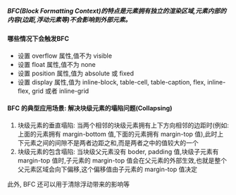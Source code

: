 ##### BFC(Block Formatting Context)的特点是元素拥有独立的渲染区域,元素内部的内容(边距,浮动元素等)不会影响到外部元素。

#### 哪些情况下会触发BFC

- 设置 overflow 属性,值不为 visible
- 设置 float 属性,值不为 none
- 设置 position 属性,值为 absolute 或 fixed
- 设置 display 属性,值为 inline-block, table-cell, table-caption, flex, inline-flex, grid 或者 inline-grid

#### BFC 的典型应用场景: 解决块级元素的塌陷问题(Collapsing)

1. 块级元素的垂直塌陷: 当两个相邻的块级元素拥有上下方向相邻的边距时(例如:上面的元素拥有 margin-bottom 值,下面的元素拥有 margin-top 值),此时上下元素之间的间隙不是两者边距之和,而是两者之中的值较大的一个
2. 块级元素的包含塌陷: 当块级父元素没有 boder, padding 值,块级子元素有 margin-top 值时,子元素的 margin-top 值会在父元素的外部生效,也就是整个父元素区域会向下偏移,这个偏移值由子元素的 margin-top 值决定

此外, BFC 还可以用于清除浮动带来的影响等